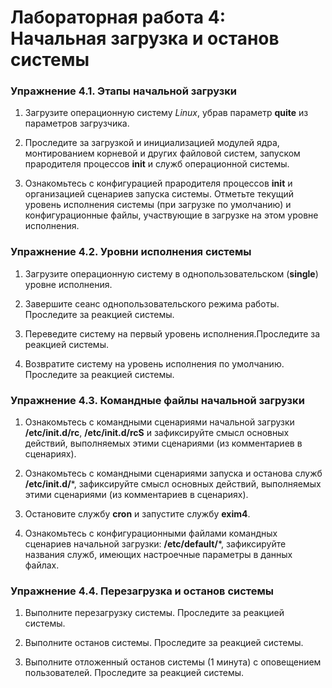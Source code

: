 # Лабораторная работа 4: Начальная загрузка и останов системы
### Упражнение 4.1. Этапы начальной загрузки
1. Загрузите операционную систему *Linux*, убрав параметр **quite** из параметров загрузчика.
   
2. Проследите за загрузкой и инициализацией модулей ядра, монтированием корневой и других файловой систем, запуском прародителя процессов **init** и служб операционной
системы.

3. Ознакомьтесь с конфигурацией прародителя процессов **init** и организацией сценариев запуска системы. Отметьте текущий уровень исполнения системы (при загрузке по умолчанию) и конфигурационные файлы, участвующие в загрузке на этом уровне исполнения.
   
### Упражнение 4.2. Уровни исполнения системы
1. Загрузите операционную систему в однопользовательском (**single**) уровне исполнения.
   
2. Завершите сеанс однопользовательского режима работы. Проследите за реакцией системы.

3. Переведите систему на первый уровень исполнения.Проследите за реакцией системы.
   
4. Возвратите систему на уровень исполнения по умолчанию. Проследите за реакцией системы.
   
### Упражнение 4.3. Командные файлы начальной загрузки
1. Ознакомьтесь с командными сценариями начальной загрузки **/etc/init.d/rc**, **/etc/init.d/rcS** и зафиксируйте смысл основных действий, выполняемых этими сценариями (из комментариев в сценариях).
   
2. Ознакомьтесь с командными сценариями запуска и останова служб **/etc/init.d/***, зафиксируйте смысл основных действий, выполняемых этими сценариями (из комментариев в сценариях).
   
3. Остановите службу **cron** и запустите службу **exim4**.
   
4. Ознакомьтесь с конфигурационными файлами командных сценариев начальной загрузки: **/etc/default/***, зафиксируйте названия служб, имеющих настроечные параметры в данных файлах.

### Упражнение 4.4. Перезагрузка и останов системы
1. Выполните перезагрузку системы. Проследите за реакцией системы.
   
2. Выполните останов системы. Проследите за реакцией системы.
   
3. Выполните отложенный останов системы (1 минута) с оповещением пользователей. Проследите за реакцией системы.
